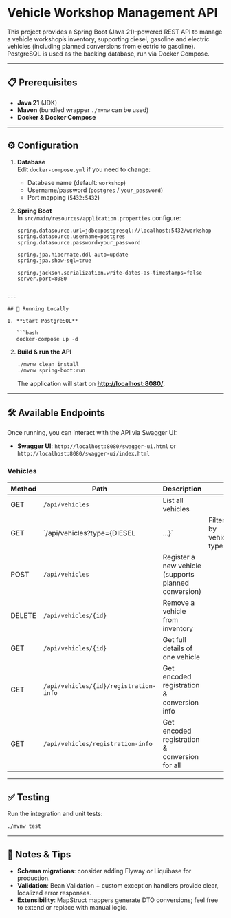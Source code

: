 # Vehicle Workshop Management API

This project provides a Spring Boot (Java 21)–powered REST API to manage a vehicle workshop’s inventory, supporting diesel, gasoline and electric vehicles (including planned conversions from electric to gasoline). PostgreSQL is used as the backing database, run via Docker Compose.

---

## 📋 Prerequisites

- **Java 21** (JDK)
- **Maven** (bundled wrapper `./mvnw` can be used)
- **Docker & Docker Compose**

---

## ⚙️ Configuration

1. **Database**  
   Edit `docker-compose.yml` if you need to change:
   - Database name (default: `workshop`)
   - Username/password (`postgres` / `your_password`)
   - Port mapping (`5432:5432`)

2. **Spring Boot**  
   In `src/main/resources/application.properties` configure:
   ```properties
   spring.datasource.url=jdbc:postgresql://localhost:5432/workshop
   spring.datasource.username=postgres
   spring.datasource.password=your_password

   spring.jpa.hibernate.ddl-auto=update
   spring.jpa.show-sql=true

   spring.jackson.serialization.write-dates-as-timestamps=false
   server.port=8080
```

---

## 🚀 Running Locally

1. **Start PostgreSQL**

   ```bash
   docker-compose up -d
   ```

2. **Build & run the API**

   ```bash
   ./mvnw clean install
   ./mvnw spring-boot:run
   ```

   The application will start on **[http://localhost:8080/](http://localhost:8080/)**.

---

## 🛠️ Available Endpoints

Once running, you can interact with the API via Swagger UI:

* **Swagger UI**:
  `http://localhost:8080/swagger-ui.html` or
  `http://localhost:8080/swagger-ui/index.html`

### Vehicles

| Method | Path                                   | Description                                          |                        |
| ------ | -------------------------------------- | ---------------------------------------------------- | ---------------------- |
| GET    | `/api/vehicles`                        | List all vehicles                                    |                        |
| GET    | \`/api/vehicles?type={DIESEL           | ...}\`                                               | Filter by vehicle type |
| POST   | `/api/vehicles`                        | Register a new vehicle (supports planned conversion) |                        |
| DELETE | `/api/vehicles/{id}`                   | Remove a vehicle from inventory                      |                        |
| GET    | `/api/vehicles/{id}`                   | Get full details of one vehicle                      |                        |
| GET    | `/api/vehicles/{id}/registration-info` | Get encoded registration & conversion info           |                        |
| GET    | `/api/vehicles/registration-info`      | Get encoded registration & conversion for all        |                        |

---

## ✅ Testing

Run the integration and unit tests:

```bash
./mvnw test
```

---

## 🚧 Notes & Tips

* **Schema migrations**: consider adding Flyway or Liquibase for production.
* **Validation**: Bean Validation + custom exception handlers provide clear, localized error responses.
* **Extensibility**: MapStruct mappers generate DTO conversions; feel free to extend or replace with manual logic.


